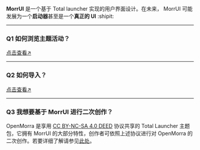 **MorrUI** 是一个基于 Total launcher 实现的用户界面设计。在未来， MorrUI 可能发展为一个**启动器**甚至是一个**真正的 UI** :shipit:

---

### Q1 **如何浏览主题活动？**

[点击查看↗](https://www.coolapk.com/u/19725581?from=qr)

---

### Q2 **如何导入？**

[点击查看↗](https://www.coolapk.com/feed/37039246?shareKey=YmM4NTIxZTU2ZTk5NjU4OWI2NDQ~&shareUid=19725581&shareFrom=com.coolapk.market_13.4.1)

---

### Q3 **我想要基于 MorrUI 进行二次创作？**

OpenMorra 是享用 [CC BY-NC-SA 4.0 DEED](https://creativecommons.org/licenses/by-nc-sa/4.0/deed.zh-hans) 协议共享的 Total Launcher 主题包，它拥有 MorrUI 的大部分特性，创作者可依照上述协议进行对 OpenMorra 的二次创作。若要详细了解请参见[此处](https://github.com/Yangyueee91/OpenMorra)。
